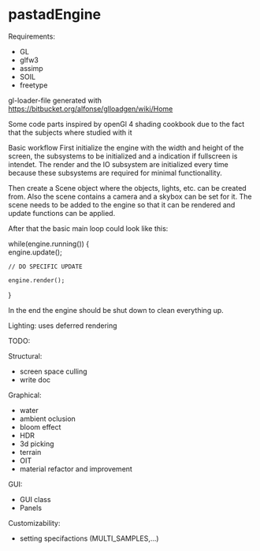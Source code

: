 # pastadEngine

Requirements:
  - GL
  - glfw3
  - assimp
  - SOIL
  - freetype

gl-loader-file generated with https://bitbucket.org/alfonse/glloadgen/wiki/Home 

Some code parts inspired by openGl 4 shading cookbook due to the fact that 
the subjects where studied with it

Basic workflow
  First initialize the engine with the width and height of the screen, the subsystems to be initialized and a indication if fullscreen is intendet. The render and the IO subsystem are
  initialized every time because these subsystems are required for minimal functionallity.

  Then create a Scene object where the objects, lights, etc. can be created from. 
  Also the scene contains a camera and a skybox can be set for it.
  The scene needs to be added to the engine so that it can be rendered and update functions
  can be applied.

  After that the basic main loop could look like this:

  while(engine.running())
  {    
    engine.update();

    // DO SPECIFIC UPDATE

    engine.render();
  }

  In the end the engine should be shut down to clean everything up.
  

Lighting: 
  uses deferred rendering


TODO:

Structural:
  - screen space culling
  - write doc

Graphical:
  - water
  - ambient oclusion
  - bloom effect
  - HDR
  - 3d picking
  - terrain
  - OIT
  - material refactor and improvement

GUI:
  - GUI class
  - Panels

Customizability:
  - setting specifactions (MULTI_SAMPLES,...)







